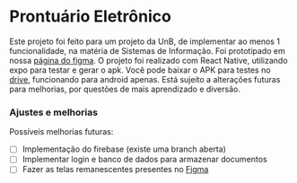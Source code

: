 # Prontuário Eletrônico

Este projeto foi feito para um projeto da UnB, de implementar ao menos 1 funcionalidade, na matéria de Sistemas de Informação. Foi prototipado em nossa [página do figma](https://www.figma.com/file/JzcCNDdX9m0iq9EllfzV6l/Grupo-4---Prontu%C3%A1rio-Unificado?node-id=0%3A1). O projeto foi realizado com React Native, utilizando expo para testar e gerar o apk.
Você pode baixar o APK para testes no [drive](https://drive.google.com/file/d/1UhDucFgTZl0VixWpm87n5qdPWCB8lFEH/view?usp=sharing), funcionando para android apenas.
Está sujeito a alterações futuras para melhorias, por questões de mais aprendizado e diversão.

### Ajustes e melhorias

Possíveis melhorias futuras:

- [ ] Implementação do firebase (existe uma branch aberta)
- [ ] Implementar login e banco de dados para armazenar documentos
- [ ] Fazer as telas remanescentes presentes no [Figma](https://www.figma.com/file/JzcCNDdX9m0iq9EllfzV6l/Grupo-4---Prontu%C3%A1rio-Unificado?node-id=0%3A1)
